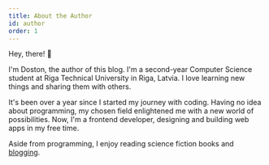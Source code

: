 ```yaml
---
title: About the Author
id: author
order: 1
---
```


Hey, there! 👋

I'm Doston, the author of this blog. I'm a second-year Computer Science student at Riga Technical University in Riga, Latvia. I love learning new things and sharing them with others.

It's been over a year since I started my journey with coding. Having no idea about programming, my chosen field enlightened me with a new world of possibilities. Now, I'm a frontend developer, designing and building web apps in my free time.

Aside from programming, I enjoy reading science fiction books and [blogging](https://dev.to/dostonnabotov).
